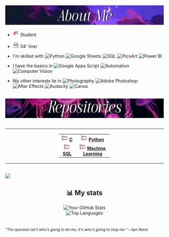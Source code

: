 #
<div>

<img src="images/aboutme_static.jpg" width="650" />
  
- <img src="images/unicorn.gif" alt="." width="20" height="20"/> Student  
- <img src="images/cake.gif" alt="."  width="20" height="20"/> 04' liner

- I'm skilled with
  ![Python](https://img.shields.io/badge/Python-461d3a?style=plastic&logo=python&logoColor=white)
  ![Google Sheets](https://img.shields.io/badge/Google_Sheets-502a50?style=plastic&logo=googlesheets&logoColor=white)
  ![SQL](https://img.shields.io/badge/SQL-7E2A53?style=plastic&logo=MySQL&logoColor=white)
  ![PicsArt](https://img.shields.io/badge/PicsArt-4B1535?style=plastic&logo=picsart&logoColor=white)
  ![Power BI](https://img.shields.io/badge/Power%20BI-7E2A53?style=plastic&logo=powerbi&logoColor=black)

- I have the basics in
  ![Google Apps Script](https://img.shields.io/badge/Google%20Apps%20Script-461D3A?style=plastic&logo=google-apps-script&logoColor=white)
  ![Automation](https://img.shields.io/badge/Automation-3A345B?style=plastic&logo=appveyor&logoColor=white)
  ![Computer Vision](https://img.shields.io/badge/Computer%20Vision-502a50?style=plastic&logo=openai&logoColor=white)

- My other interests lie in
  ![Photography](https://img.shields.io/badge/Photography-BA71A2?style=plastic&logo=camera&logoColor=white)
  ![Adobe Photoshop](https://img.shields.io/badge/Adobe%20Photoshop-3A345B?style=plastic&logo=adobe-photoshop&logoColor=white)
  ![After Effects](https://img.shields.io/badge/After%20Effects-D183A9?style=plastic&logo=After%20Effects&logoColor=white)
  ![Audacity](https://img.shields.io/badge/Audacity-71557A?style=plastic&logo=audacity&logoColor=white)
  ![Canva](https://img.shields.io/badge/Canva-502a50?style=plastic&logo=canva&logoColor=white)  


<br/>
<img src="images/repo_static.jpg" width="650" />
<br/>
<br/>

<table>
  <tr>
    <td width="150"></td> <!-- Invisible column to push table right -->
    <td>
      <table>
        <tr>
          <td align="center">
            <img src="images/rep_folder.gif" alt="." width="20" height="20"/> 
            <strong><a href="https://github.com/ShravyaMalogi/C">C</a></strong>
          </td>
          <td align="center">
            <img src="images/rep_folder.gif" alt="." width="20" height="20"/> 
            <a href="https://github.com/ShravyaMalogi/Python-practice"><strong>Python</strong></a>
          </td>
        </tr>
        <tr>
          <td align="center">
            <img src="images/rep_folder.gif" alt="." width="20" height="20"/> 
            <a href="https://github.com/ShravyaMalogi/hackerrank-solutions-sql"><strong>SQL</strong></a>
          </td>
          <td align="center">
            <img src="images/rep_folder.gif" alt="." width="20" height="20"/> 
            <a href="https://github.com/ShravyaMalogi/Machine_Learning"><strong>Machine Learning</strong></a>
          </td>
        </tr>
      </table>
    </td>
    <td width="150"></td> <!-- Invisible column to push table left -->
  </tr>
</table>

<br/>

<img src="images/elysia.gif" width="500" />

<div align="center">
 
## 📊 My stats
  
<picture>
  <source media="(prefers-color-scheme: dark)" srcset="https://github-readme-stats.vercel.app/api?username=ShravyaMalogi&show_icons=true&theme=tokyonight">
  <source media="(prefers-color-scheme: light)" srcset="https://github-readme-stats.vercel.app/api?username=ShravyaMalogi&show_icons=true&theme=solarized-light">
  <img src="https://github-readme-stats.vercel.app/api?username=yourusername&show_icons=true&theme=light" alt="Your GitHub Stats">
</picture>
<br>
<picture>
  <source media="(prefers-color-scheme: dark)" srcset="https://github-readme-stats.vercel.app/api/top-langs/?username=ShravyaMalogi&layout=compact&theme=radical">
  <source media="(prefers-color-scheme: light)" srcset="https://github-readme-stats.vercel.app/api/top-langs/?username=ShravyaMalogi&layout=compact&theme=solarized-light">
  <img src="https://github-readme-stats.vercel.app/api/top-langs/?username=yourusername&layout=compact&theme=light" alt="Top Languages">
</picture>
</div>

<br/>


<sub>  *"The question isn't who's going to let me; it's who's going to stop me." – Ayn Rand* </sub>
</div>


